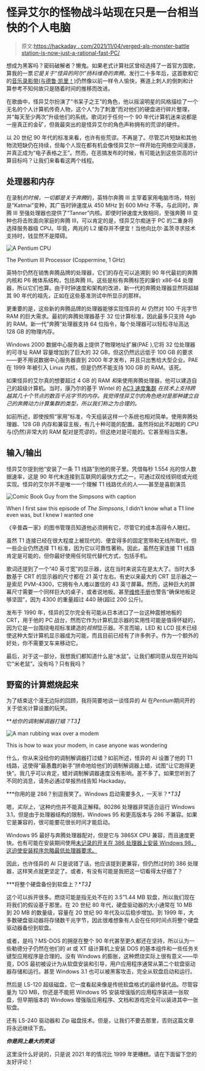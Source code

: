 # 怪异艾尔的怪物战斗站现在只是一台相当快的个人电脑

> 原文:[https://hackaday . com/2021/11/04/verged-als-monster-battle station-is-now-just-a-rational-fast-PC/](https://hackaday.com/2021/11/04/weird-als-monster-battlestation-is-now-just-a-reasonably-fast-pc/)

想成为黑客吗？密码破解者？懒鬼。如果老式计算社区曾经选择了一首官方国歌，算我的一票*它是关于“怪异的阿尔”扬科维奇的奔腾*。发行二十多年后，这首歌和它的[音乐录影带(与德鲁·凯里！)](https://youtu.be/qpMvS1Q1sos)仍然像以前一样令人愉快，赛道上刺人的倒刺和计算参考不知何故只是随着时间的推移而改进。

在歌曲中，怪异艾尔扮演了“书呆子之王”的角色，他以摇滚明星的风格描绘了一个无名的个人计算机传奇人物，这个人“为了刺激”而对他们的硬盘进行碎片整理，并“每天至少两次”升级他们的系统。歌词对于任何一个 90 年代计算机迷来说都是一座真正的金矿，但我最突出的是怪异艾尔的角色声称拥有的荒谬的硬件。

以 20 世纪 90 年代的标准来看，也许有些荒谬。不再是了。尽管芯片短缺和其他物流短缺仍在持续，但每个人现在都有机会像怪异艾尔一样开始在网络空间漫游，并真正成为“电子表格之王”。然而，在恶搞发布的时候，有可能达到这些崇高的计算目标吗？让我们来看看这两个线程。

## 处理器和内存

在录制*的时候，一切都是关于奔腾*的，英特尔奔腾 III 主宰着家用电脑市场，特别是“Katmai”变种，其广告时钟速度从 450 MHz 到 600 MHz 不等。与此同时，奔腾 III 至强处理器也提供了“Tanner”内核。即使时钟速度大致相同，至强奔腾 III 变种也将击败面向家庭的奔腾 III，可以肯定的是，怪异艾尔痴迷于 PC 的二重身将选择服务器级 CPU。毕竟，两兆的 L2 缓存并不便宜！当他向比尔·盖茨寻求技术支持时，钱显然不是障碍。

![A Pentium CPU](../Images/ca7ac898a6ca34a8642dd5a63679dd30.png)

The Pentium III Processor (Coppermine, 1 GHz)

英特尔仍然在销售奔腾品牌的处理器，它们的存在可以追溯到 90 年代最初的奔腾内核和 P6 微体系结构，包括奔腾 III。这些是标有奔腾标签的廉价 x86-64 处理器，所以它们也算。由于时钟速度和架构的改进，新一代的奔腾处理器显然将超越其 90 年代的祖先，正如在这些基准测试中所显示的那样。

更重要的是，这些新的奔腾品牌的处理器能够实现怪异的 Al 仍然对 100 千兆字节 RAM 的巨大需求。最初的奔腾处理器基于 32 位计算标准，因此最多只支持 4gb 的 RAM。新一代“奔腾”处理器支持 64 位指令，每个处理器可以轻松寻址高达 128 GB 的物理内存。

Windows 2000 数据中心服务器上提供了物理地址扩展(PAE ),它将 32 位处理器的可寻址 RAM 容量增加到了巨大的 32 GB，但这仍然远远低于 100 GB 的要求——更不用说数据中心服务器直到 2000 年才发布，并且只出售给大型企业。PAE 在 1999 年被引入 Linux 内核，但是仍然不能支持 100 GB 的 RAM。该死。

如果怪异的艾尔真的想要超过 4 GB 的 RAM *和*来使用奔腾处理器，他可以建造自己的超级计算机。当时，康乃尔的基于 Wintel 的 [AC3 速度集群](https://news.cornell.edu/stories/1999/10/pentium-cluster-makes-supercomputer) *在技术上支持跨越其几十个节点的数百千兆字节的内存。我觉得怪异艾尔的角色绝对是那种建立自己的奔腾动力计算集群的类型，所以我们称之为合理的。*

如前所述，即使按照“家用”标准，今天组装这样一个系统也相对简单。使用奔腾处理器、128 GB 内存和兼容主板，有几十种可能的配置。虽然将如此不起眼的 CPU 与(仍然)非常大的 RAM 配对是荒谬的，但这绝对是可能的。它甚至相当实惠。

## 输入/输出

怪异艾尔提到他“安装了一条 T1 线路”到他的房子里。凭借每秒 1.554 兆的惊人数据速率，这是 90 年代末连接到互联网的最快方式之一，可通过双绞线铜缆或光缆实现。怪异的艾尔并不是唯一一个理解 T1 线路优点的人——甚至是喜剧演员

![Comic Book Guy from the Simpsons with caption](../Images/e84159ddea6d7906500c8a536606e3e6.png)

When I first saw this episode of *The Simpsons*, I didn’t know what a T1 line even was, but I knew I wanted one

《辛普森一家》的图书管理员知道他必须拥有它，尽管它的成本高得令人眼红。

虽然 T1 连接已经在很大程度上被现代的、便宜得多的固定宽带和无线所取代，但一些企业仍然选择 T1 标准，因为它以可靠性著称。因此，虽然在家连接 T1 线路肯定是可能的，但你最好使用任何现代替代方式，包括手机。

歌词还提到了一个“40 英寸宽”的显示器，这在当时来说实在是太大了。当时大多数基于 CRT 的显示器的尺寸都在 21 英寸左右。有史以来最大的 CRT 显示器之一是索尼 PVM-4300，它拥有令人难以置信的 43 英寸屏幕。然而，这种巨大的屏幕尺寸需要一个同样巨大的桌子，或者说地板。甚至[维修手册](https://www.reddit.com/r/crtgaming/comments/572z44/45_multiscan_pvm_does_anyone_have_a_picture_of_one/)也警告“确保地板足够坚固”，因为 4300 的重量超过 440 磅(超过 200 公斤)。

发布于 1990 年，怪异的艾尔完全有可能从日本进口了一台这种震撼地板的 CRT，用于他的 PC 战台，然而它作为计算机显示器的实用性可能是值得怀疑的，因为它是一台围绕电视标准建造的*视频*显示器。不言而喻，LED 和 LCD 技术已经使这种大型计算机显示器成为可能，而且目前已经有了许多例子。作为一个额外的好处，你不需要叉车来移动它。

最后，对于这一部分，我想我们都知道什么是“水鼠”。让我们都同意从现在开始叫它“米老鼠”。没有吗？只有我吗？

## 野蛮的计算燃烧起来

为了结束这个漫无边际的回顾，我将简要地谈一谈怪异的 Al 在*Pentium*期间开的关于低劣计算设置的玩笑。

***给你的调制解调器打蜡？*T3】**

![A man rubbing wax over a modem](../Images/405b404ce27a149c12ca79391bef0260.png)

This is how to wax your modem, in case anyone was wondering

什么，你从来没给你的调制解调器打过蜡？如前所述，怪异的 Al 设置了他的 T1 线路，这使得“最愚蠢的新手”拼命地给他们的调制解调器上蜡，试图“让它跑得更快”。我几乎可以肯定，蜡对调制解调器速度没有影响。差不多了。如果您听到了不同的消息，请务必通过举报热线告知 Hackaday。

***你用的是 286？别逗我笑了。Windows 启动需要多久，一天半？**T3】*

嗯，*实际上*，‘这种灼伤并不能真正解释。80286 处理器非常适合运行 Windows 3.1，但是由于处理器结构的限制，Windows 95 和更高版本与 286 不兼容。如果它是兼容的，很可能要花很长时间才能启动。

Windows 95 最好与奔腾处理器配对，但是它与 386SX CPU 兼容，而且速度更快。也有可能在安装期间使用[未记录的开关在 386 处理器上安装 Windows 98，这迫使安装程序忽略最低处理器要求。](https://books.google.com.au/books?id=qk4EAAAAMBAJ&pg=PA45&redir_esc=y#v=onepage&q&f=false)

因此，也许怪异的 Al 只是说错了话，他应该提到更兼容，但仍然过时的 386 处理器，这样笑点就更坚定了。或者，有没有可能是我把这一切看得太仔细了？

***将整个硬盘备份到软盘上？**T3】*

这个可以拆开很多。燃烧可能是指无处不在的 3.5”1.44 MB 软盘，所以我们现在将我们的假设基于那里。在 20 世纪 80 年代，硬盘驱动器的大小通常在 10 MB 到 20 MB 的数量级，容量在 20 世纪 90 年代及以后稳步增加。到 1999 年，大多数硬盘驱动器将存储数千兆字节，因此很难想象有人会在任何时间点将整个硬盘驱动器备份到软盘。

或者，是吗？MS-DOS 的拥趸在整个 90 年代甚至更久都还在坚持，所以认为一些勒德分子仍然在他们的 at 或 XT 级计算机上安装 DOS 的基本组件和一些任务关键型应用程序是合理的。没有 Windows 的膨胀，这种燃烧实际上很有意义——毕竟，DOS 最初被设计为从软盘安装和引导，用户应用程序通常从第二个软盘驱动器存储和运行。甚至 Windows 3.1 也可以被黑客攻击，完全从软盘启动和运行。

然后是 LS-120 超级磁盘，它一度看起来像是传统软盘格式的最终替代品。尽管容量为 120 MB，你还是不能把 Windows 95 安装增强版的应用程序装进一张软盘，但早期版本的 Windows 增强版应用程序、文档和游戏完全可以装进其中一张软盘。

还有 LS-240 驱动器和 Zip 磁盘技术。但是，让我们不要去那里，否则这篇文章将永远继续下去。

***你是网上最大的笑话***

这里没什么好说的，只是说 2021 年的情况比 1999 年更糟糕。请在下面留下您的友好评论！
